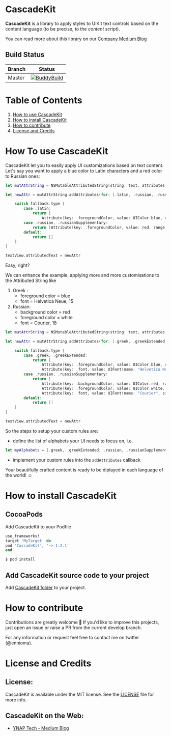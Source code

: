 # CascadeKit
**CascadeKit** is a library to apply styles to UIKit text controls based on the content language (to be precise, to the *content script*).

You can read more about this library on our [Company Medium Blog](https://medium.com/ynap-tech/our-approach-to-empowering-nsattributedstring-f6ecab72b9a9)

## Build Status

| Branch | Status |
| ------------- | ------------- |
| Master | [![BuddyBuild](https://travis-ci.com/YTech/CascadeKit.svg?token=KFPPSquwqxaQf8SA7t7K&branch=master)](https://travis-ci.com/YTech/CascadeKit) |

# Table of Contents
1. [How to use CascadeKit](#how-to-use-cascadeKit)
2. [How to install CascadeKit](#how-to-install-cascadeKit)
3. [How to contribute](#how-to-contribute)
4. [License and Credits](#license-and-credits)

# How To use CascadeKit

CascadeKit let you to easily apply UI customizations based on text content. Let's say you want to apply a blue color to Latin characters and a red color to Russian ones:

```swift
let mutAttrString = NSMutableAttributedString(string: text, attributes: originalAttributes)

let newAttr = mutAttrString.addAttributes(for: [.latin, .russian, .russianSupplementary], including: [.whiteSpace]) { (fallback) -> [Attribute] in

    switch fallback.type {
        case .latin:
            return [
                Attribute(key: .foregroundColor, value: UIColor.blue, range: fallback.range)]
        case .russian, .russianSupplementary:
            return [Attribute(key: .foregroundColor, value: red, range: fallback.range)]
        default:
            return []
    }
}

textView.attributedText = newAttr

```
Easy, right?


We can enhance the example, applying more and more customisations to the Attributed String like

1. Greek :
    - foreground color = blue
    - font = Helvetica Neue, 15
2. Russian:
    - background color = red
    - foreground color = white
    - font = Courier, 18

```swift
let mutAttrString = NSMutableAttributedString(string: text, attributes: originalAttributes)

let newAttr = mutAttrString.addAttributes(for: [.greek, .greekExtended, .russian, .russianSupplementary], including: [.whiteSpace]) { (fallback) -> [Attribute] in

    switch fallback.type {
        case .greek, .greekExtended:
            return [
                Attribute(key: .foregroundColor, value: UIColor.blue, range: fallback.range),
                Attribute(key: .font, value: UIFont(name: "Helvetica Neue", size: 15), range: fallback.range)]
        case .russian, .russianSupplementary:
            return [
                Attribute(key: .backgroundColor, value: UIColor.red, range: fallback.range),
                Attribute(key: .foregroundColor, value: UIColor.white, range: fallback.range),
                Attribute(key: .font, value: UIFont(name: "Courier", size: 18), range: fallback.range)]
        default:
            return []
    }
}

textView.attributedText = newAttr

```

So the steps to setup your custom rules are:
- define the list of alphabets your UI needs to focus on, i.e.
```swift
let myAlphabets = [.greek, .greekExtended, .russian, .russianSupplementary]
```
- implement your custom rules into the `addAttributes` callback

Your beautifully crafted content is ready to be diplayed in each language of the world! ☺️

# How to install CascadeKit
## CocoaPods
Add CascadeKit to your Podfile

```ruby
use_frameworks!
target 'MyTarget' do
pod 'CascadeKit', '~> 1.2.1'
end
```

```bash
$ pod install
```

## Add CascadeKit source code to your project
Add [CascadeKit folder](https://github.com/YTech/CascadeKit/tree/master/CascadeKit)  to your project.

# How to contribute
Contributions are greatly welcome 🙌  If you'd like to improve this projects, just open an issue or raise a PR from the current develop branch.

For any information or request feel free to contact me on twitter (@ennioma).

# License and Credits
## License:
CascadeKit is available under the MIT license. See the [LICENSE](https://github.com/YTech/CascadeKit/blob/master/LICENSE) file for more info.

## CascadeKit on the Web:
- [YNAP Tech - Medium Blog](https://medium.com/ynap-tech/our-approach-to-empowering-nsattributedstring-f6ecab72b9a9)
